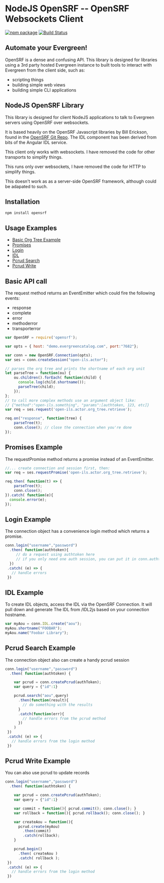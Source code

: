 # NodeJS OpenSRF -- OpenSRF Websockets Client
[![npm package](https://nodei.co/npm/opensrf.png?downloads=true&downloadRank=true&stars=true)](https://nodei.co/npm/opensrf/)
[![Build Status](https://travis-ci.com/jamesrf/opensrf-node.svg?branch=master)](https://travis-ci.com/jamesrf/opensrf-node)

## Automate your Evergreen!
OpenSRF is a dense and confusing API.  This library is designed for libraries using a 3rd party hosted Evergreen instance to built tools to interact with Evergreen from the client side, such as:
- scripting things
- building simple web views
- building simple CLI applications

## NodeJS OpenSRF Library

This library is designed for client NodeJS applications to talk to Evergreen servers using OpenSRF over websockets.

It is based heavily on the OpenSRF Javascript libraries by Bill Erickson, found in the [OpenSRF Git Repo](https://git.evergreen-ils.org/OpenSRF).  The IDL component has been derived from bits of the Angular IDL service.

This client only works with websockets.  I have removed the code for other transports to simplify things.

This runs only over websockets, I have removed the code for HTTP to simplify things.

This doesn't work as as a server-side OpenSRF framework, although could be adapated to such.

## Installation

```npm install opensrf```

## Usage Examples
- [Basic Org Tree Example](#basic-api-call)
- [Promises](#promises-example)
- [Login](#login-example)
- [IDL](#idl-example)
- [Pcrud Search](#pcrud-search-example)
- [Pcrud Write](#pcrud-write-example)


## Basic API call
The request method returns an EventEmitter which could fire the following events:
- response
- complete
- error
- methoderror
- transporterror
```javascript
var OpenSRF = require('opensrf');

var opts = { host: "demo.evergreencatalog.com", port:"7682"};

var conn = new OpenSRF.Connection(opts);
var ses = conn.createSession("open-ils.actor");

// parses the org tree and prints the shortname of each org unit
let parseTree = function(ou) {
    ou.children().forEach( function(child) {
      console.log(child.shortname());
      parseTree(child);
    });
};
// to call more complex methods use an argument object like:
// {"method":"open-ils.something", "params":[authtoken, 123, etc]}
var req = ses.request('open-ils.actor.org_tree.retrieve');

req.on("response", function(tree) {
    parseTree(t);
    conn.close(); // close the connection when you're done
});
```

## Promises Example
The requestPromise method returns a promise instead of an EventEmitter.
```javascript
//... create connection and session first, then:
var req = ses.requestPromise('open-ils.actor.org_tree.retrieve');

req.then( function(t) => {
    parseTree(t);
    conn.close();
}).catch( function(e){
  console.error(e);
});
```

## Login Example
The connection object has a convenience login method which returns a promise.

```javascript
conn.login("username","password")
  .then( function(authtoken){
     // do a request using authtoken here
     // if you only need one auth session, you can put it in conn.authtoken for conveience
  })
 .catch( (e) => {
   // handle errors
 })
```

## IDL Example
To create IDL objects, access the IDL via the OpenSRF Connection.  It will pull down and generate
The IDL from /IDL2js based on your connection hostname.
```javascript
var myAou = conn.IDL.create("aou");
myAou.shortname("FOOBAR");
myAou.name("Foobar Library");
```

## Pcrud Search Example 
The connection object also can create a handy pcrud session

```javascript
conn.login("username","password")
  .then( function(authtoken) {

    var pcrud = conn.createPcrud(authToken);
    var query = {"id":1}

    pcrud.search("aou",query)
      .then(function(result){
        // do something with the results
      }
      .catch(function(err){
        // handle errors from the pcrud method
      })
    )
 })
 .catch( (e) => {
   // handle errors from the login method
 })
```

## Pcrud Write Example 
You can also use pcrud to update records

```javascript
conn.login("username","password")
  .then( function(authtoken) {

    var pcrud = conn.createPcrud(authToken);
    var query = {"id":1}

    var commit = function(){ pcrud.commit(); conn.close(); }
    var rollback = function(){ pcrud.rollback(); conn.close(); }

    var createAou = function(){
      pcrud.create(myAou)
        .then(commit)
        .catch(rollback);
    }

    pcrud.begin()
      .then( createAou )
      .catch( rollback );
 })
 .catch( (e) => {
   // handle errors from the login method
 })
```

